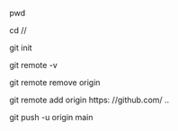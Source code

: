 
pwd

 cd   //

git init

git remote -v

git remote remove origin

git remote add origin https: //github.com/ ..

git push -u origin main
